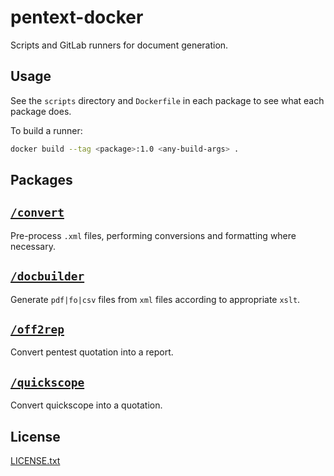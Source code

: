 # pentext-docker

Scripts and GitLab runners for document generation. 

## Usage

See the `scripts` directory and `Dockerfile` in each package to see what each package does.

To build a runner:

```sh
docker build --tag <package>:1.0 <any-build-args> .
```

## Packages

## [`/convert`](/convert)

Pre-process `.xml` files, performing conversions and formatting where necessary.

## [`/docbuilder`](/docbuilder/)

Generate `pdf|fo|csv` files from `xml` files according to appropriate `xslt`.

## [`/off2rep`](/off2rep/)

Convert pentest quotation into a report.

## [`/quickscope`](/quickscope/)

Convert quickscope into a quotation.

## License

[LICENSE.txt](/LICENSE.txt)
